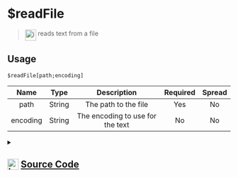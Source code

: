# $readFile
> <img align="top" src="https://upload.wikimedia.org/wikipedia/commons/thumb/e/e4/Infobox_info_icon.svg/160px-Infobox_info_icon.svg.png?20150409153300" alt="image" width="25" height="auto"> reads text from a file
## Usage
```
$readFile[path;encoding]
```
| Name | Type | Description | Required | Spread
| :---: | :---: | :---: | :---: | :---: |
path | String | The path to the file | Yes | No
encoding | String | The encoding to use for the text | No | No
<details>
<summary>
    
## <img align="top" src="https://cdn4.iconfinder.com/data/icons/iconsimple-logotypes/512/github-512.png" alt="image" width="25" height="auto">  [Source Code](https://github.com/tryforge/ForgeScript-V2/blob/main/src/native/readFile.ts)
    
</summary>
    
```ts
import { appendFileSync, readFileSync, truncateSync, writeFileSync } from "fs"
import { ArgType, NativeFunction, Return } from "../structures"

export default new NativeFunction({
    name: "$readFile",
    version: "1.0.0",
    description: "reads text from a file",
    unwrap: true,
    brackets: true,
    args: [
        {
            name: "path",
            description: "The path to the file",
            rest: false,
            required: true,
            type: ArgType.String,
        },
        {
            name: "encoding",
            description: "The encoding to use for the text",
            rest: false,
            type: ArgType.String,
        },
    ],
    execute(_, [path, encoding]) {
        // eslint-disable-next-line no-undef
        const txt = readFileSync(path, { encoding: (encoding as BufferEncoding) || "utf-8" })

        return Return.success(txt)
    },
})

```
    
</details>